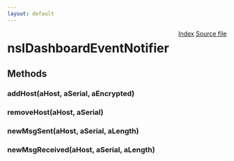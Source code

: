 ```yaml
---
layout: default
---
```

<div class='links' style='float:right'><a href="../index.html">Index</a>
<a href="http://dxr.mozilla.org/mozilla-central/source/netwerk/base/public/nsIDashboardEventNotifier.idl">Source file</a>
</div>

# nsIDashboardEventNotifier #

## Methods ##

### addHost(aHost, aSerial, aEncrypted) ###

### removeHost(aHost, aSerial) ###

### newMsgSent(aHost, aSerial, aLength) ###

### newMsgReceived(aHost, aSerial, aLength) ###
